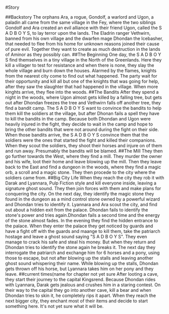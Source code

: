 #Story

##Backstory
The orphans Ara, a rogue, Gondolf, a warlord and Ugon, a paladin all came from the same village in the
Fey, where the two siblings Gondolf and Ara created an evil alliance with their friend Ugon,
called the S A D B O Y S, to lay terror upon the lands.
The Eladrin ranger Vethwirn, banned from his own village and the dwarfen mage Dhondan the Icebasher,
that needed to flee from his home for unknown reasons joined their cause of pure evil.
Together they want to create as much destruction in the lands of Aminor as they possibly can.
##The Beginning
One day, the S A D B O Y S find themselves in a tiny village in the North of the Greenlands.
Here they kill a villager to test for resistance and when there is none, they slay the whole village and burn
down the houses.
Alarmed by the flames, knights from the nearest city come to find out what happened.
The party wait for their opportunity and kill all but one of the knights that was going for help, after they
saw the slaughter that had happened in the village.
When more kinghts arrive, they flee into the woods.
##The Bandits
After they spend a night in the woods, where Ugon almost gets killed by a falling tree, but gets out after
Dhondan freezes the tree and Vethwirn falls off another tree, they find a bandit camp.
The S A D B O Y S want to convince the bandits to help them kill the soldiers at the village, but after
Dhonan fails a spell they have to kill the bandits in the camp.
Because both Dhondan and Ugon were heavily injured in the fight, they decide to wait in the camp and
hope to bring the other bandits that were not around during the fight on their side.
When those bandits arrive, the S A D B O Y S convince them that the soldiers were the ones that started
the fight and killed their companions.
When they scout the soldiers, they shoot their horses and injure on of them and run away. Presumably
the bandits will be blamed.
##The Mill
They then go further towards the West, where they find a mill. They murder the owner and his wife, loot
their home and leave blowing up the mill.
Then they leave back to the East and find a dungeon in the woods, where they find a magic orb, a scroll
and a magic stone.
They then procede to the city where the soldiers came from.
##Big City Life
When they reach the city they rob it with Darak and Lyannara, Pulp Fiction style and kill everyone inside,
leaving a signature ghost sound.
They then join forces with them and make plans for conquering the city.
On the next day, they identify the magic stone they found in the dungeon as a mind control stone owned
by a powerful wizard and Dhondan tries to identify it.
Lyannara and Ara scout the city, and find out about a hidden exit from the palace. Dhondan fails to
identify the stone's power and tries again.Dhondan fails a second time and the energy of the stone almost fades. In the evening they find the
hidden entrance to the palace.
When they enter the palace they get noticed by guards and have a fight off with the guards and maange
to kill them, take the patriarch hostage and leave a ghost sound saying "S A D B O Y S".
They even manage to crack his safe and steal his money. But when they return and Dhondan tries to
identify the stone again he breaks it.
The next day they interrogate the patriarch and exchange him for 6 horses and a pony, using those to
escape, but not after blowing up the stalls and leaving another ghost sound whispering their name.
While blowing up the stalls, Dhondan gets thrown off his horse, but Lyannara takes him on her pony and
they leave.
##current times(name for chapter not yet sure
After looting a cave, they start their journey to the capital Kingsrend. Because Dhondan rides with
Lyannara, Darak gets jealous and crushes him in a staring contest.
On their way to the capital they go into another cave, kill a bear and when Dhondan tries to skin it, he
completely rips it apart.
When they reach the next bigger city, they enchant most of their items and decide to start something
here. It's not yet sure what it will be.